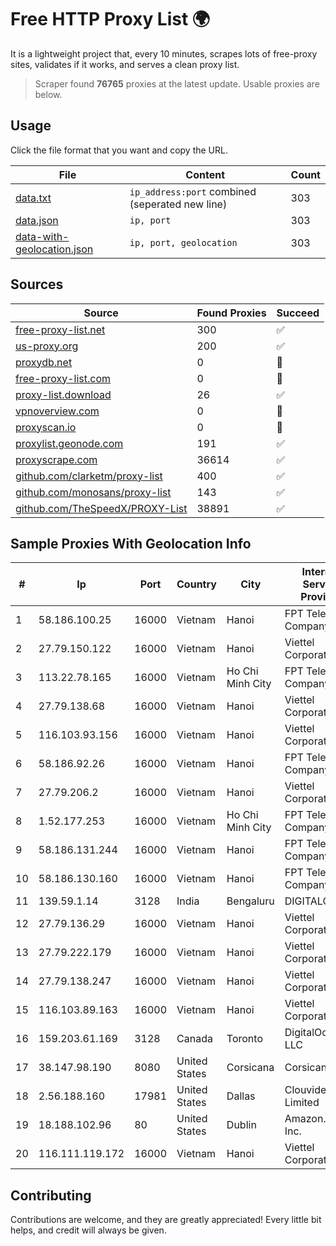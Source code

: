 
# Free HTTP Proxy List 🌍

It is a lightweight project that, every 10 minutes, scrapes lots of free-proxy sites, validates if it works, and serves a clean proxy list.


> Scraper found **76765** proxies at the latest update. Usable proxies are below.

## Usage

Click the file format that you want and copy the URL.


|File|Content|Count|
|----|-------|-----|
|[data.txt](https://raw.githubusercontent.com/themiralay/Proxy-List-World/master/data.txt)|`ip_address:port` combined (seperated new line)|303|
|[data.json](https://raw.githubusercontent.com/themiralay/Proxy-List-World/master/data.json)|`ip, port`|303|
|[data-with-geolocation.json](https://raw.githubusercontent.com/themiralay/Proxy-List-World/master/data-with-geolocation.json)|`ip, port, geolocation`|303|

## Sources

|Source|Found Proxies|Succeed|
|------|-------------|-------|
|[free-proxy-list.net](https://free-proxy-list.net)|300|✅|
|[us-proxy.org](https://www.us-proxy.org)|200|✅|
|[proxydb.net](http://proxydb.net)|0|🚫|
|[free-proxy-list.com](https://free-proxy-list.com/?page=&port=&type%5B%5D=http&type%5B%5D=https&up_time=0&search=Search)|0|🚫|
|[proxy-list.download](https://www.proxy-list.download/HTTP)|26|✅|
|[vpnoverview.com](https://vpnoverview.com/privacy/anonymous-browsing/free-proxy-servers)|0|🚫|
|[proxyscan.io](https://www.proxyscan.io)|0|🚫|
|[proxylist.geonode.com](https://proxylist.geonode.com/api/proxy-list?limit=300&page=1&sort_by=lastChecked&sort_type=desc&protocols=http,https)|191|✅|
|[proxyscrape.com](https://api.proxyscrape.com/v2/?request=displayproxies&protocol=http&timeout=10000&country=all&ssl=all&anonymity=all)|36614|✅|
|[github.com/clarketm/proxy-list](https://raw.githubusercontent.com/clarketm/proxy-list/master/proxy-list-raw.txt)|400|✅|
|[github.com/monosans/proxy-list](https://raw.githubusercontent.com/monosans/proxy-list/main/proxies/http.txt)|143|✅|
|[github.com/TheSpeedX/PROXY-List](https://raw.githubusercontent.com/TheSpeedX/PROXY-List/master/http.txt)|38891|✅|


## Sample Proxies With Geolocation Info

|#|Ip|Port|Country|City|Internet Service Provider|
|-|--|----|-------|----|-------------------------|
|1|58.186.100.25|16000|Vietnam|Hanoi|FPT Telecom Company|
|2|27.79.150.122|16000|Vietnam|Hanoi|Viettel Corporation|
|3|113.22.78.165|16000|Vietnam|Ho Chi Minh City|FPT Telecom Company|
|4|27.79.138.68|16000|Vietnam|Hanoi|Viettel Corporation|
|5|116.103.93.156|16000|Vietnam|Hanoi|Viettel Corporation|
|6|58.186.92.26|16000|Vietnam|Hanoi|FPT Telecom Company|
|7|27.79.206.2|16000|Vietnam|Hanoi|Viettel Corporation|
|8|1.52.177.253|16000|Vietnam|Ho Chi Minh City|FPT Telecom Company|
|9|58.186.131.244|16000|Vietnam|Hanoi|FPT Telecom Company|
|10|58.186.130.160|16000|Vietnam|Hanoi|FPT Telecom Company|
|11|139.59.1.14|3128|India|Bengaluru|DIGITALOCEAN|
|12|27.79.136.29|16000|Vietnam|Hanoi|Viettel Corporation|
|13|27.79.222.179|16000|Vietnam|Hanoi|Viettel Corporation|
|14|27.79.138.247|16000|Vietnam|Hanoi|Viettel Corporation|
|15|116.103.89.163|16000|Vietnam|Hanoi|Viettel Corporation|
|16|159.203.61.169|3128|Canada|Toronto|DigitalOcean, LLC|
|17|38.147.98.190|8080|United States|Corsicana|Corsicana ISD|
|18|2.56.188.160|17981|United States|Dallas|Clouvider Limited|
|19|18.188.102.96|80|United States|Dublin|Amazon.com, Inc.|
|20|116.111.119.172|16000|Vietnam|Hanoi|Viettel Corporation|



## Contributing

Contributions are welcome, and they are greatly appreciated! Every
little bit helps, and credit will always be given.

